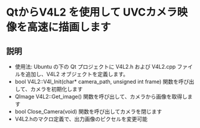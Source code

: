 # QtからV4L2 を使用して UVCカメラ映像を高速に描画します

## 説明
* 使用法: Ubuntu の下の Qt プロジェクトに V4L2.h および V4L2.cpp ファイルを追加し、V4L2 オブジェクトを定義します。
* bool V4L2::V4l_Init(char* camera_path, unsigned int frame) 関数を呼び出して、カメラを初期化します
* QImage V4L2::Get_image() 関数を呼び出して、カメラから画像を取得します
* bool Close_Camera(void) 関数を呼び出してカメラを閉じます
* V4L2.hのマクロ定義で、出力画像のピクセルを変更可能


